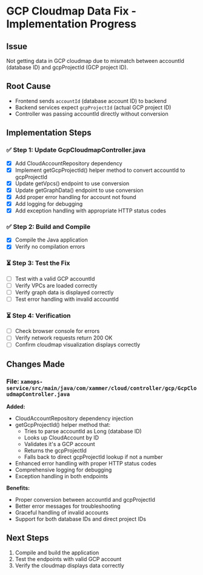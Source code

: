 # GCP Cloudmap Data Fix - Implementation Progress

## Issue
Not getting data in GCP cloudmap due to mismatch between accountId (database ID) and gcpProjectId (GCP project ID).

## Root Cause
- Frontend sends `accountId` (database account ID) to backend
- Backend services expect `gcpProjectId` (actual GCP project ID)
- Controller was passing accountId directly without conversion

## Implementation Steps

### ✅ Step 1: Update GcpCloudmapController.java
- [x] Add CloudAccountRepository dependency
- [x] Implement getGcpProjectId() helper method to convert accountId to gcpProjectId
- [x] Update getVpcs() endpoint to use conversion
- [x] Update getGraphData() endpoint to use conversion
- [x] Add proper error handling for account not found
- [x] Add logging for debugging
- [x] Add exception handling with appropriate HTTP status codes

### ✅ Step 2: Build and Compile
- [x] Compile the Java application
- [x] Verify no compilation errors

### ⏳ Step 3: Test the Fix
- [ ] Test with a valid GCP accountId
- [ ] Verify VPCs are loaded correctly
- [ ] Verify graph data is displayed correctly
- [ ] Test error handling with invalid accountId

### ⏳ Step 4: Verification
- [ ] Check browser console for errors
- [ ] Verify network requests return 200 OK
- [ ] Confirm cloudmap visualization displays correctly

## Changes Made

### File: `xamops-service/src/main/java/com/xammer/cloud/controller/gcp/GcpCloudmapController.java`

**Added:**
- CloudAccountRepository dependency injection
- getGcpProjectId() helper method that:
  - Tries to parse accountId as Long (database ID)
  - Looks up CloudAccount by ID
  - Validates it's a GCP account
  - Returns the gcpProjectId
  - Falls back to direct gcpProjectId lookup if not a number
- Enhanced error handling with proper HTTP status codes
- Comprehensive logging for debugging
- Exception handling in both endpoints

**Benefits:**
- Proper conversion between accountId and gcpProjectId
- Better error messages for troubleshooting
- Graceful handling of invalid accounts
- Support for both database IDs and direct project IDs

## Next Steps
1. Compile and build the application
2. Test the endpoints with valid GCP account
3. Verify the cloudmap displays data correctly
